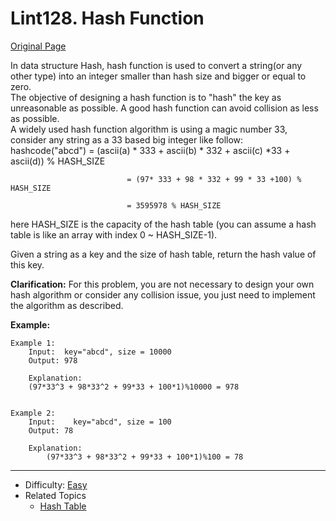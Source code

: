 # Lint128. Hash Function  
[Original Page](https://www.lintcode.com/problem/hash-function/description)  

In data structure Hash, hash function is used to convert a string(or any other type) into an integer smaller than hash size and bigger or equal to zero.  
The objective of designing a hash function is to "hash" the key as unreasonable as possible. A good hash function can avoid collision as less as possible.  
A widely used hash function algorithm is using a magic number 33, consider any string as a 33 based big integer like follow:  
hashcode("abcd") = (ascii(a) * 333 + ascii(b) * 332 + ascii(c) *33 + ascii(d)) % HASH_SIZE   

                              = (97* 333 + 98 * 332 + 99 * 33 +100) % HASH_SIZE  

                              = 3595978 % HASH_SIZE  

here HASH_SIZE is the capacity of the hash table (you can assume a hash table is like an array with index 0 ~ HASH_SIZE-1).  

Given a string as a key and the size of hash table, return the hash value of this key.

**Clarification:**
For this problem, you are not necessary to design your own hash algorithm or consider any collision issue, you just need to implement the algorithm as described.  

**Example:** 
```
Example 1:
	Input:  key="abcd", size = 10000
	Output: 978
	
	Explanation:
	(97*33^3 + 98*33^2 + 99*33 + 100*1)%10000 = 978


Example 2:
	Input:    key="abcd", size = 100
	Output: 78
	
	Explanation:
		(97*33^3 + 98*33^2 + 99*33 + 100*1)%100 = 78
```	
   
---

* Difficulty: [Easy](https://leetcode.com/problemset/all/?difficulty=Easy)
* Related Topics 
  * [Hash Table](https://leetcode.com/tag/hash-table/)
